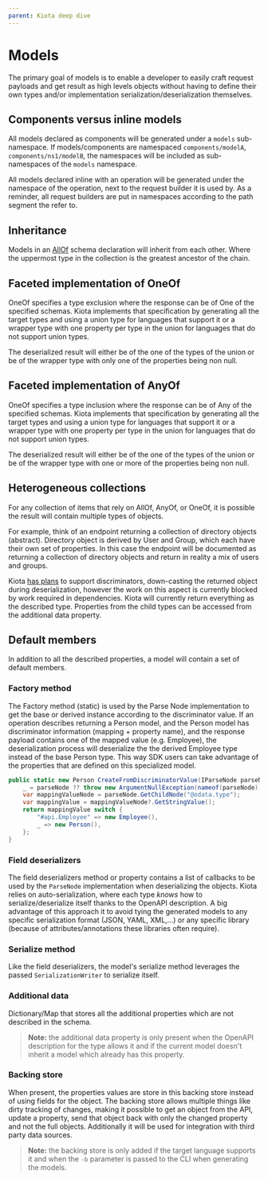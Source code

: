 ```yaml
---
parent: Kiota deep dive
---
```


# Models

The primary goal of models is to enable a developer to easily craft request payloads and get result as high levels objects without having to define their own types and/or implementation serialization/deserialization themselves.

## Components versus inline models

All models declared as components will be generated under a `models` sub-namespace. If models/components are namespaced `components/modelA`, `components/ns1/modelB`, the namespaces will be included as sub-namespaces of the `models` namespace.

All models declared inline with an operation will be generated under the namespace of the operation, next to the request builder it is used by. As a reminder, all request builders are put in namespaces according to the path segment the refer to.

## Inheritance

Models in an [AllOf](https://spec.openapis.org/oas/latest.html#composition-and-inheritance-polymorphism) schema declaration will inherit from each other. Where the uppermost type in the collection is the greatest ancestor of the chain.

## Faceted implementation of OneOf

OneOf specifies a type exclusion where the response can be of One of the specified schemas. Kiota implements that specification by generating all the target types and using a union type for languages that support it or a wrapper type with one property per type in the union for languages that do not support union types.

The deserialized result will either be of the one of the types of the union or be of the wrapper type with only one of the properties being non null.

## Faceted implementation of AnyOf

OneOf specifies a type inclusion where the response can be of Any of the specified schemas. Kiota implements that specification by generating all the target types and using a union type for languages that support it or a wrapper type with one property per type in the union for languages that do not support union types.

The deserialized result will either be of the one of the types of the union or be of the wrapper type with one or more of the properties being non null.

## Heterogeneous collections

For any collection of items that rely on AllOf, AnyOf, or OneOf, it is possible the result will contain multiple types of objects.

For example, think of an endpoint returning a collection of directory objects (abstract). Directory object is derived by User and Group, which each have their own set of properties. In this case the endpoint will be documented as returning a collection of directory objects and return in reality a mix of users and groups.

Kiota [has plans](https://github.com/microsoft/kiota/issues/648) to support discriminators, down-casting the returned object during deserialization, however the work on this aspect is currently blocked by work required in dependencies. Kiota will currently return everything as the described type. Properties from the child types can be accessed from the additional data property.

## Default members

In addition to all the described properties, a model will contain a set of default members.

### Factory method

The Factory method (static) is used by the Parse Node implementation to get the base or derived instance according to the discriminator value. If an operation describes returning a Person model, and the Person model has discriminator information (mapping + property name), and the response payload contains one of the mapped value (e.g. Employee), the deserialization process will deserialize the the derived Employee type instead of the base Person type. This way SDK users can take advantage of the properties that are defined on this specialized model.

```csharp
public static new Person CreateFromDiscriminatorValue(IParseNode parseNode) {
    _ = parseNode ?? throw new ArgumentNullException(nameof(parseNode));
    var mappingValueNode = parseNode.GetChildNode("@odata.type");
    var mappingValue = mappingValueNode?.GetStringValue();
    return mappingValue switch {
        "#api.Employee" => new Employee(),
        _ => new Person(),
    };
}
```

### Field deserializers

The field deserializers method or property contains a list of callbacks to be used by the `ParseNode` implementation when deserializing the objects. Kiota relies on auto-serialization, where each type *knows* how to serialize/deserialize itself thanks to the OpenAPI description. A big advantage of this approach it to avoid tying the generated models to any specific serialization format (JSON, YAML, XML,...) or any specific library (because of attributes/annotations these libraries often require).

### Serialize method

Like the field deserializers, the model's serialize method leverages the passed `SerializationWriter` to serialize itself.

### Additional data

Dictionary/Map that stores all the additional properties which are not described in the schema.

> **Note:** the additional data property is only present when the OpenAPI description for the type allows it and if the current model doesn't inherit a model which already has this property.

### Backing store

When present, the properties values are store in this backing store instead of using fields for the object. The backing store allows multiple things like dirty tracking of changes, making it possible to get an object from the API, update a property, send that object back with only the changed property and not the full objects. Additionally it will be used for integration with third party data sources.

> **Note:** the backing store is only added if the target language supports it and when the `-b` parameter is passed to the CLI when generating the models.
